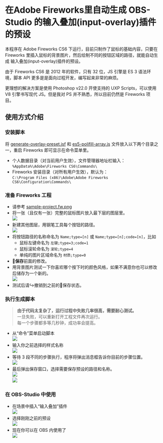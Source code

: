 # 在Adobe Fireworks里自动生成 OBS-Studio 的输入叠加(input-overlay)插件的预设 
本程序在 Adobe Fireworks CS6 下运行，目前只制作了鼠标的基础内容，只要在 Fireworks 里插入鼠标的背景图片，然后绘制不同的按钮区域的路径，就能自动生成 输入叠加(input-overlay)插件的预设。

由于 Fireworks CS6 是 2012 年的软件，只有 32 位，JS 引擎是 ES 3 语法环境，脚本 API 更多是是面向过程开发，编写起来非常的麻烦。

更理想的解决方案是使用 Photoshop v22.0 开使支持的 UXP Scripts，可以使用 V8 引擎书写现代 JS。但是我对 PS 并不熟悉，所以目前仍然是 Fireworks 项目。

## 使用方式介绍
### 安装脚本
将 [generate-overlay-preset.jsf](./generate-overlay-preset.jsf) 和 [es5-polifill-array.js](./es5-polifill-array.js) 文件放入以下两个目录之一，重启 Fireworks 即可显示在命令菜单里。
* 个人数据目录（对当前用户生效），文件管理器地址栏输入：  
`%AppData%\Adobe\Fireworks CS6\Commands\`
* Fireworks 安装目录（对所有用户生效），默认为：  
`C:\Program Files (x86)\Adobe\Adobe Fireworks CS6\Configuration\Commands\`
### 准备 Fireworks 工程
* 请参考 [sample-project.fw.png](./sample-project.fw.png)
* 将一张（且仅有一张）完整的鼠标图片放入最下层的图层里。  
![](./pic/fw-bg.webp)
* 新建其他图层，用钢笔工具每个按钮的路径。  
![](./pic/fw-path.webp)
* 将按钮路径的名称命名为 `Name;type=[n]` 或 `Name;type=[n];code=[n]`，比如  
  * 鼠标左键命名为 `左键;type=3;code=1`
  * 鼠标滚轮命名为 `滚轮;type=4`
  * 单纯的图片区域命名为 `材质;type=0`
* **💾保存**前面的修改。
* 用背景图片测试一下你喜欢哪个按下时的颜色风格，如果不满意你也可以修改后储存为一个新的。  
![](./pic/fw-style.webp)  
* 测试后请↪️撤销到之前的💾保存状态。
### 执行生成脚本
> **由于代码太复杂了，运行过程中失败几率很高，需要耐心测试。**  
> 一旦失败，可以重新打开工程文件再次运行。  
> 每一个步骤都多等几秒钟，成功率会提高。

* 从“命令”菜单启动脚本  
![](./pic/fw-run-1.webp)
* 输入你之前选择的样式名称  
![](./pic/fw-run-2.webp)
* 等待 3 段不同的步骤执行，程序将弹出消息框告诉你目前的步骤位置。  
![](./pic/fw-run-3.webp)
* 最后弹出保存窗口，选择需要保存预设的路径和名称。  
![](./pic/fw-run-4.webp)  
![](./pic/fw-run-5.webp)
### 在 OBS-Studio 中使用
* 在场景中插入“输入叠加”插件  
![](./pic/obs-use-1.webp)
* 选择刚刚之前的预设  
![](./pic/obs-use-2.webp)
* 现在你可以在 OBS 内使用了  
![](./pic/obs-use-3.webp)
